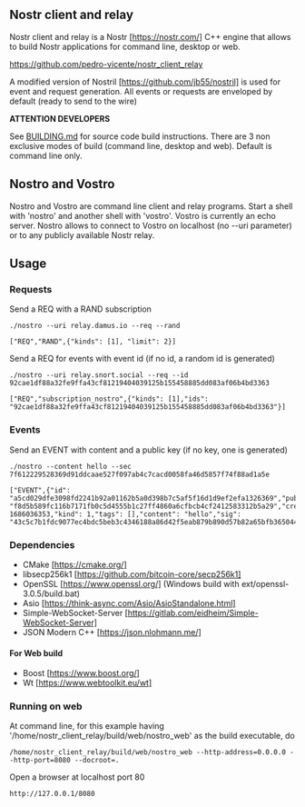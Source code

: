 ## Nostr client and relay

Nostr client and relay is a Nostr [https://nostr.com/]  C++ engine that allows to build Nostr applications for command line, desktop or web.

https://github.com/pedro-vicente/nostr_client_relay

A modified version of Nostril [https://github.com/jb55/nostril] is used for event and request generation. All events or requests are enveloped by default (ready to send to the wire)

**ATTENTION DEVELOPERS**

See [BUILDING.md](./BUILDING.md) for source code build instructions. There are 3 non exclusive modes of build (command line, desktop and web). Default is command line only.

## Nostro and Vostro

Nostro and Vostro are command line client and relay programs. Start a shell with 'nostro' and another shell with 'vostro'. Vostro is currently an echo server. Nostro allows to connect to Vostro on localhost (no --uri parameter) or to any publicly available Nostr relay. 

## Usage

### Requests

Send a REQ with a RAND subscription 

```
./nostro --uri relay.damus.io --req --rand

["REQ","RAND",{"kinds": [1], "limit": 2}]
```

Send a REQ for events with event id (if no id, a random id is generated) 

```
./nostro --uri relay.snort.social --req --id 92cae1df88a32fe9ffa43cf81219404039125b155458885dd083af06b4bd3363

["REQ","subscription_nostro",{"kinds": [1],"ids": "92cae1df88a32fe9ffa43cf81219404039125b155458885dd083af06b4bd3363"}]
```

### Events

Send an EVENT with content and a public key (if no key, one is generated) 

```
./nostro --content hello --sec 7f612229528369d91ddcaae527f097ab4c7cacd0058fa46d5857f74f88ad1a5e 

["EVENT",{"id": "a5cd029dfe3098fd2241b92a01162b5a0d398b7c5af5f16d1d9ef2efa1326369","pubkey": "f8d5b589fc116b7171fb0c5d4555b1c27ff4860a6cfbcb4cf2412583312b5a29","created_at": 1686036353,"kind": 1,"tags": [],"content": "hello","sig": "43c5c7b1fdc9077ec4bdc5beb3c4346188a86d42f5eab879b890d57b82a65bfb365044fc0f3a750c9d07250e4151dd346fa1d11d2599a5739483aeebcc213c75"}]

```

### Dependencies

- CMake [https://cmake.org/]
- libsecp256k1 [https://github.com/bitcoin-core/secp256k1]
- OpenSSL [https://www.openssl.org/] (Windows build with ext/openssl-3.0.5/build.bat)
- Asio [https://think-async.com/Asio/AsioStandalone.html] 
- Simple-WebSocket-Server [https://gitlab.com/eidheim/Simple-WebSocket-Server] 
- JSON Modern C++ [https://json.nlohmann.me/] 

#### For Web build

- Boost [https://www.boost.org/]
- Wt [https://www.webtoolkit.eu/wt]

### Running on web

At command line, for this example having '/home/nostr_client_relay/build/web/nostro_web' as the build executable, do 

```
/home/nostr_client_relay/build/web/nostro_web --http-address=0.0.0.0 --http-port=8080 --docroot=.
```

Open a browser at localhost port 80 

```
http://127.0.0.1/8080
```

